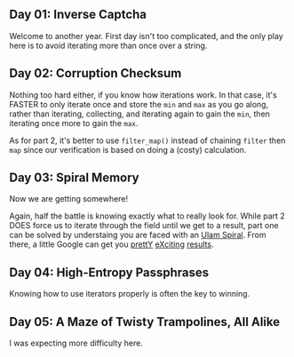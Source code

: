 ## Day 01: Inverse Captcha

Welcome to another year. First day isn't too complicated, and the only play here is to avoid iterating more than once over a string.

## Day 02: Corruption Checksum

Nothing too hard either, if you know how iterations work. In that case, it's FASTER to only iterate once and store the `min` and `max` as you go along, rather than iterating, collecting, and iterating again to gain the `min`, then iterating once more to gain the `max`.

As for part 2, it's better to use `filter_map()` instead of chaining `filter` then `map` since our verification is based on doing a (costy) calculation.

## Day 03: Spiral Memory

Now we are getting somewhere!

Again, half the battle is knowing exactly what to really look for. While part 2 DOES force us to iterate through the field until we get to a result, part one can be solved by understaing you are faced with an [Ulam Spiral](https://en.wikipedia.org/wiki/Ulam_spiral). From there, a little Google can get you [prettY](https://oeis.org/A268038) [eXciting](https://oeis.org/A268038) [results](https://stackoverflow.com/a/61253346).

## Day 04: High-Entropy Passphrases

Knowing how to use iterators properly is often the key to winning.

## Day 05: A Maze of Twisty Trampolines, All Alike

I was expecting more difficulty here.
